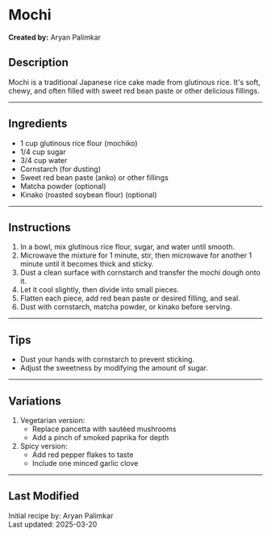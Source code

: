 # Mochi   
**Created by:** Aryan Palimkar  

## Description  
Mochi is a traditional Japanese rice cake made from glutinous rice. It's soft, chewy, and often filled with sweet red bean paste or other delicious fillings.  

---  

## Ingredients  
- 1 cup glutinous rice flour (mochiko)  
- 1/4 cup sugar  
- 3/4 cup water  
- Cornstarch (for dusting)  
- Sweet red bean paste (anko) or other fillings  
- Matcha powder (optional)  
- Kinako (roasted soybean flour) (optional)  

---  

## Instructions  
1. In a bowl, mix glutinous rice flour, sugar, and water until smooth.  
2. Microwave the mixture for 1 minute, stir, then microwave for another 1 minute until it becomes thick and sticky.  
3. Dust a clean surface with cornstarch and transfer the mochi dough onto it.  
4. Let it cool slightly, then divide into small pieces.  
5. Flatten each piece, add red bean paste or desired filling, and seal.  
6. Dust with cornstarch, matcha powder, or kinako before serving.  

---  

## Tips  
- Dust your hands with cornstarch to prevent sticking.  
- Adjust the sweetness by modifying the amount of sugar.  

---  

## Variations  
1. Vegetarian version:  
   - Replace pancetta with sautéed mushrooms  
   - Add a pinch of smoked paprika for depth  
2. Spicy version:  
   - Add red pepper flakes to taste  
   - Include one minced garlic clove  

---  

## Last Modified  
Initial recipe by: Aryan Palimkar  
Last updated: 2025-03-20  